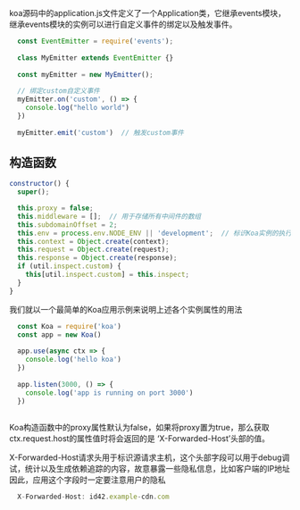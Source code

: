 koa源码中的application.js文件定义了一个Application类，它继承events模块，继承events模块的实例可以进行自定义事件的绑定以及触发事件。

```javascript
  const EventEmitter = require('events');
  
  class MyEmitter extends EventEmitter {}
  
  const myEmitter = new MyEmitter();
  
  // 绑定custom自定义事件
  myEmitter.on('custom', () => {
    console.log("hello world")
  })
  
  myEmitter.emit('custom')  // 触发custom事件
```
  
## 构造函数

```javascript
constructor() {
  super();

  this.proxy = false;
  this.middleware = [];  // 用于存储所有中间件的数组
  this.subdomainOffset = 2;
  this.env = process.env.NODE_ENV || 'development';  // 标识Koa实例的执行环境
  this.context = Object.create(context);
  this.request = Object.create(request);
  this.response = Object.create(response);
  if (util.inspect.custom) {
    this[util.inspect.custom] = this.inspect;
  }
}
```


我们就以一个最简单的Koa应用示例来说明上述各个实例属性的用法

```javascript
  const Koa = require('koa')
  const app = new Koa()
  
  app.use(async ctx => {
    console.log('hello koa')
  })
  
  app.listen(3000, () => {
    console.log('app is running on port 3000')
  })
 
```

Koa构造函数中的proxy属性默认为false，如果将proxy置为true，那么获取ctx.request.host的属性值时将会返回的是 ‘X-Forwarded-Host’头部的值。

X-Forwarded-Host请求头用于标识源请求主机，这个头部字段可以用于debug调试，统计以及生成依赖追踪的内容，故意暴露一些隐私信息，比如客户端的IP地址
因此，应用这个字段时一定要注意用户的隐私

```javascript
  X-Forwarded-Host: id42.example-cdn.com
```
























